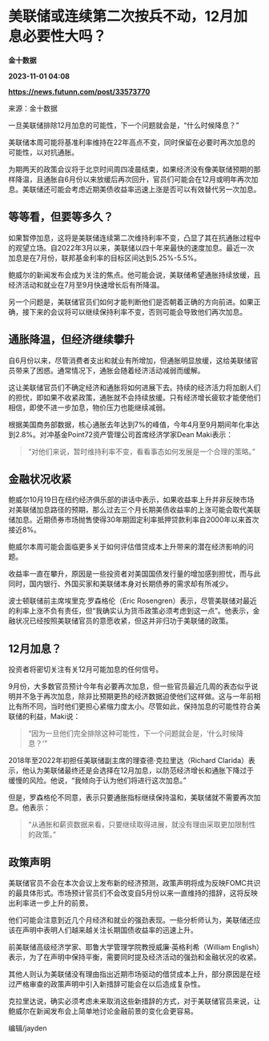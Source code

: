 # 美联储或连续第二次按兵不动，12月加息必要性大吗？
**金十数据**

**2023-11-01 04:08**

**https://news.futunn.com/post/33573770**

来源：金十数据

一旦美联储排除12月加息的可能性，下一个问题就会是，“什么时候降息？”

美联储本周可能将基准利率维持在22年高点不变，同时保留在必要时再次加息的可能性，以对抗通胀。

为期两天的政策会议将于北京时间周四凌晨结束，如果经济没有像美联储预期的那样降温，且通胀自6月份以来放缓后再次回升，官员们可能会在12月或明年再次加息。美联储还可能会考虑近期美债收益率迅速上涨是否可以有效替代另一次加息。

等等看，但要等多久？
----------

如果暂停加息，这将是美联储连续第二次维持利率不变，凸显了其在抗通胀过程中的观望立场。自2022年3月以来，美联储以四十年来最快的速度加息。最近一次加息是在7月份，联邦基金利率的目标区间达到5.25%-5.5%。

鲍威尔的新闻发布会成为关注的焦点。他可能会说，美联储希望通胀持续放缓，且经济活动和就业在7月至9月快速增长后有所降温。

另一个问题是，美联储官员们如何才能判断他们是否朝着正确的方向前进。如果正确，接下来的会议将可以继续保持利率不变，否则可能会导致他们再次加息。

通胀降温，但经济继续攀升
------------

自6月份以来，尽管消费者支出和就业有所增加，但通胀明显放缓，这给美联储官员带来了困惑。通常情况下，通胀会随着经济活动减弱而缓解。

这让美联储官员们不确定经济和通胀将如何进展下去。持续的经济活力将加剧人们的担忧，即如果不收紧政策，通胀就不会持续放缓。只有经济增长疲软才能使他们相信，即使不进一步加息，物价压力也能继续减弱。

根据美国商务部数据，核心通胀去年达到7%的峰值，今年4月至9月期间年化率达到2.8%。对冲基金Point72资产管理公司首席经济学家Dean Maki表示：

> “对他们来说，暂时维持利率不变，看看事态如何发展是一个合理的策略。”

金融状况收紧
------

鲍威尔10月19日在纽约经济俱乐部的讲话中表示，如果收益率上升并非反映市场对美联储加息路径的预期，那么过去三个月长期美债收益率的上涨可能会取代美联储加息。近期债券市场抛售使得30年期固定利率抵押贷款利率自2000年以来首次接近8%。

鲍威尔本周可能会面临更多关于如何评估借贷成本上升带来的潜在经济影响的问题。

收益率一直在攀升，原因是一些投资者对美国国债发行量的增加感到担忧，而与此同时，国内银行、外国买家和美联储本身对长期债券的需求却有所减少。

波士顿联储前主席埃里克·罗森格伦（Eric Rosengren）表示，尽管美联储对最近的利率上涨不负有责任，但“我确实认为货币政策必须考虑到这一点”。他表示，金融状况已经按照美联储官员的意愿收紧，但这并非归功于美联储的政策。

12月加息？
------

投资者将密切关注有关12月可能加息的任何信号。

9月份，大多数官员预计今年有必要再次加息，但一些官员最近几周的表态似乎说明并不急于再次加息，除非比预期更热的经济数据迫使他们这样做。这与一年前相比有所不同，当时他们更担心紧缩力度太小。尽管如此，保持加息的可能性符合美联储的利益，Maki说：

> “因为一旦他们完全排除这种可能性，下一个问题就会是，‘什么时候降息？’”

2018年至2022年初担任美联储副主席的理查德·克拉里达（Richard Clarida）表示，他认为美联储最终还是会选择在12月加息，以防范经济增长和通胀下降过于缓慢的风险。他说，“我倾向于认为他们将进行这次加息。”

但是，罗森格伦不同意，表示只要通胀指标继续保持温和，美联储就不需要再次加息。他表示：

> “从通胀和薪资数据来看，只要继续取得进展，就没有理由采取更加限制性的政策。”

政策声明
----

美联储官员不会在本次会议上发布新的经济预测，政策声明将成为反映FOMC共识的最具体形式。市场预计官员们不会改变自5月份以来一直维持的措辞，这将反映出利率进一步上升的前景。

他们可能会注意到近几个月经济和就业的强劲表现。一些分析师认为，美联储还应该在声明中表明人们越来越关注长期国债收益率的迅速上升。

前美联储高级经济学家、耶鲁大学管理学院教授威廉·英格利希（William English）表示，为了在声明中保持平衡，需要同时提及经济活动的强劲和金融状况的收紧。

其他人则认为美联储没有理由指出近期市场驱动的借贷成本上升，部分原因是在经过严格审查的政策声明中引入新措辞可能会在以后造成复杂性。

克拉里达说，确实必须考虑未来取消这些新措辞的方式，对于美联储官员来说，让鲍威尔在新闻发布会上简单地讨论金融前景的变化会更容易。

编辑/jayden